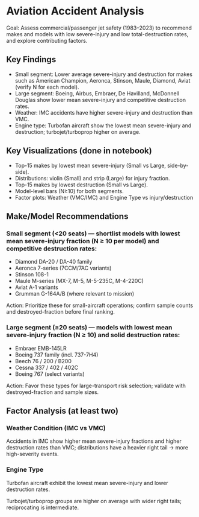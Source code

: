 # Aviation Accident Analysis

Goal: Assess commercial/passenger jet safety (1983–2023) to recommend makes and models with low severe-injury and low total-destruction rates, and explore contributing factors.

## Key Findings

- Small segment: Lower average severe-injury and destruction for makes such as American Champion, Aeronca, Stinson, Maule, Diamond, Aviat (verify N for each model).
- Large segment: Boeing, Airbus, Embraer, De Havilland, McDonnell Douglas show lower mean severe-injury and competitive destruction rates.
- Weather: IMC accidents have higher severe-injury and destruction than VMC.
- Engine type: Turbofan aircraft show the lowest mean severe-injury and destruction; turbojet/turboprop higher on average.

## Key Visualizations (done in notebook)

- Top-15 makes by lowest mean severe-injury (Small vs Large, side-by-side).
- Distributions: violin (Small) and strip (Large) for injury fraction.
- Top-15 makes by lowest destruction (Small vs Large).
- Model-level bars (N≥10) for both segments.
- Factor plots: Weather (VMC/IMC) and Engine Type vs injury/destruction

## Make/Model Recommendations

### Small segment (<20 seats) — shortlist models with lowest mean severe-injury fraction (N ≥ 10 per model) and competitive destruction rates:

- Diamond DA-20 / DA-40 family
- Aeronca 7-series (7CCM/7AC variants)
- Stinson 108-1
- Maule M-series (MX-7, M-5, M-5-235C, M-4-220C)
- Aviat A-1 variants
- Grumman G-164A/B (where relevant to mission)

Action: Prioritize these for small-aircraft operations; confirm sample counts and destroyed-fraction before final ranking.

### Large segment (≥20 seats) — models with lowest mean severe-injury fraction (N ≥ 10) and solid destruction rates:

- Embraer EMB-145LR
- Boeing 737 family (incl. 737-7H4)
- Beech 76 / 200 / B200
- Cessna 337 / 402 / 402C
- Boeing 767 (select variants)

Action: Favor these types for large-transport risk selection; validate with destroyed-fraction and sample sizes.

## Factor Analysis (at least two)

### Weather Condition (IMC vs VMC)

Accidents in IMC show higher mean severe-injury fractions and higher destruction rates than VMC; distributions have a heavier right tail → more high-severity events.

### Engine Type

Turbofan aircraft exhibit the lowest mean severe-injury and lower destruction rates.

Turbojet/turboprop groups are higher on average with wider right tails; reciprocating is intermediate.
